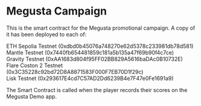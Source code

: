 # Megusta Campaign
This is the smart contract for the Megusta promotional campaign. A copy of it has been deployed to each of:

ETH Sepolia Testnet  (0xdbd0b45076a748270e62d5378c233981db78d581)  
Mantle Testnet  (0x7440fb654481859c181a5b135a47f69b90f4c7ce)  
Gravity Testnet  (0xAA1683d804f95FF02BB829A5616baDAc0B10732E)  
Flare Coston 2 Testnet (0x3C35228c92bd72D8A8871583F000F7EB70D1f29c)    
Lisk Testnet  (0x293617E4cd7C57AD2Dd6239B4e7F47e0Fe1691a9)   

The Smart Contract is called when the player records their scores on the Megusta Demo app. 
